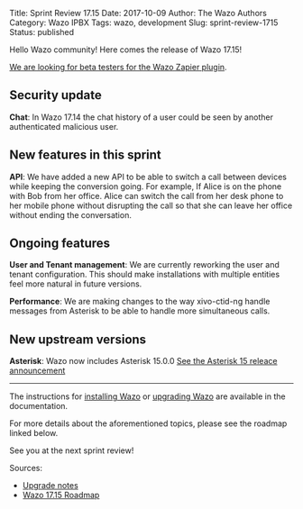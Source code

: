Title: Sprint Review 17.15
Date: 2017-10-09
Author: The Wazo Authors
Category: Wazo IPBX
Tags: wazo, development
Slug: sprint-review-1715
Status: published

Hello Wazo community! Here comes the release of Wazo 17.15!

[We are looking for beta testers for the Wazo Zapier plugin](https://projects.wazo.community/boards/1/topics/11514).

## Security update

**Chat**: In Wazo 17.14 the chat history of a user could be seen by another authenticated malicious user.


## New features in this sprint

**API**: We have added a new API to be able to switch a call between devices while keeping the conversion going. For example, If Alice is on the phone with Bob from her office. Alice can switch the call from her desk phone to her mobile phone without disrupting the call so that she can leave her office without ending the conversation.


## Ongoing features

**User and Tenant management**: We are currently reworking the user and tenant configuration. This should make installations with multiple entities feel more natural in future versions.

**Performance**: We are making changes to the way xivo-ctid-ng handle messages from Asterisk to be able to handle more simultaneous calls.


## New upstream versions

**Asterisk**: Wazo now includes Asterisk 15.0.0 [See the Asterisk 15 releace announcement](http://www.digium.com/blog/2017/10/03/open-source-asterisk-15-released/)


---

The instructions for [installing Wazo](http://documentation.wazo.community/en/stable/installation/installsystem.html) or [upgrading Wazo](http://documentation.wazo.community/en/stable/upgrade/upgrade.html) are available in the documentation.

For more details about the aforementioned topics, please see the roadmap linked below.

See you at the next sprint review!

Sources:

* [Upgrade notes](http://documentation.wazo.community/en/wazo-17.15/upgrade/upgrade.html#upgrade-notes)
* [Wazo 17.15 Roadmap](https://projects.wazo.community/versions/268)
